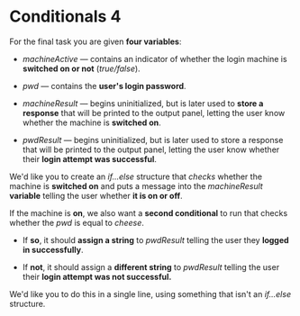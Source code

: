 # Conditionals 4

For the final task you are given <strong>four variables</strong>:

- <em>machineActive</em> — contains an indicator of whether the login machine is <strong>switched on or not</strong> (<em>true/false</em>).
- <em>pwd</em> — contains the <strong>user's login password</strong>.

- <em>machineResult</em> — begins uninitialized, but is later used to <strong>store a response</strong> that will be printed to the output panel, letting the user know whether the machine is <strong>switched on</strong>.
- <em>pwdResult</em> — begins uninitialized, but is later used to store a response that will be printed to the output panel, letting the user know whether their <strong>login attempt was successful</strong>.

We'd like you to create an <em>if...else</em> structure that <em>checks</em> whether the machine is <strong>switched on</strong> and puts a message into the <em>machineResult</em> <strong>variable</strong> telling the user whether <strong>it is on or off</strong>.

If the machine is <strong>on</strong>, we also want a <strong>second conditional</strong> to run that checks whether the <em>pwd</em> is equal to <em>cheese</em>.

- If <strong>so</strong>, it should <strong>assign a string</strong> to <em>pwdResult</em> telling the user they <strong>logged in successfully</strong>.

- If <strong>not</strong>, it should assign a <strong>different string</strong> to <em>pwdResult</em> telling the user their <strong>login attempt was not successful.</strong> 

We'd like you to do this in a single line, using something that isn't an <em>if...else</em> structure.